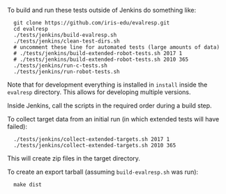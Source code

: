 
To build and run these tests outside of Jenkins do something like:

```
  git clone https://github.com/iris-edu/evalresp.git
  cd evalresp
  ./tests/jenkins/build-evalresp.sh
  ./tests/jenkins/clean-test-dirs.sh
  # uncomment these line for automated tests (large amounts of data)
  # ./tests/jenkins/build-extended-robot-tests.sh 2017 1
  # ./tests/jenkins/build-extended-robot-tests.sh 2010 365
  ./tests/jenkins/run-c-tests.sh
  ./tests/jenkins/run-robot-tests.sh
```

Note that for development everything is installed in `install` inside
the `evalresp` directory.  This allows for developing multiple
versions.

Inside Jenkins, call the scripts in the required order during a build
step.

To collect target data from an initial run (in which extended tests
will have failed):

```
  ./tests/jenkins/collect-extended-targets.sh 2017 1
  ./tests/jenkins/collect-extended-targets.sh 2010 365
```

This will create zip files in the target directory.

To create an export tarball (assuming `build-evalresp.sh` was run):

```
  make dist
```
